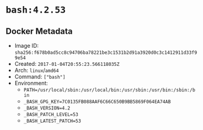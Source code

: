 # `bash:4.2.53`

## Docker Metadata

- Image ID: `sha256:f678b0ad5cc8c94706ba78221be3c1531b2d91a3920d0c3c1412911d33f99e54`
- Created: `2017-01-04T20:55:23.566118035Z`
- Arch: `linux`/`amd64`
- Command: `["bash"]`
- Environment:
  - `PATH=/usr/local/sbin:/usr/local/bin:/usr/sbin:/usr/bin:/sbin:/bin`
  - `_BASH_GPG_KEY=7C0135FB088AAF6C66C650B9BB5869F064EA74AB`
  - `_BASH_VERSION=4.2`
  - `_BASH_PATCH_LEVEL=53`
  - `_BASH_LATEST_PATCH=53`
